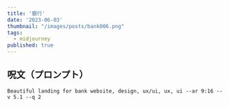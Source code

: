```yaml
---
title: '銀行'
date: '2023-06-03'
thumbnail: "/images/posts/bank006.png"
tags:
  - midjourney
published: true
---
```


## 呪文（プロンプト）
```
Beautiful landing for bank website, design, ux/ui, ux, ui --ar 9:16 --v 5.1 --q 2
```
